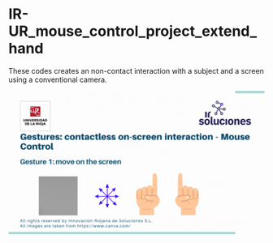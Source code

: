 # IR-UR_mouse_control_project_extend_hand

These codes creates an non-contact interaction with a subject and a screen using a conventional camera.

![me](https://github.com/AlvearVanessa/IR-UR_mouse_control_project_extend_hand/blob/main/Gif_GesturesContactlessInteraction_MouseControl.gif)
